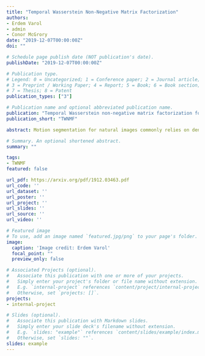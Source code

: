 ```yaml
---
title: "Temporal Wasserstein Non-Negative Matrix Factorization"
authors:
- Erdem Varol
- admin
- Conor McGrory
date: "2019-12-07T00:00:00Z"
doi: ""

# Schedule page publish date (NOT publication's date).
publishDate: "2019-12-07T00:00:00Z"

# Publication type.
# Legend: 0 = Uncategorized; 1 = Conference paper; 2 = Journal article;
# 3 = Preprint / Working Paper; 4 = Report; 5 = Book; 6 = Book section;
# 7 = Thesis; 8 = Patent
publication_types: ["3"]

# Publication name and optional abbreviated publication name.
publication: "Temporal Wasserstein non-negative matrix factorization for non-rigid motion segmentation and spatiotemporal deconvolution"
publication_short: "TWNMF"

abstract: Motion segmentation for natural images commonly relies on dense optic flow to yield point trajectories which can be grouped into clusters through various means including spectral clustering or minimum cost multicuts. However, in biological imaging scenarios, such as fluorescence microscopy or calcium imaging, where the signal to noise ratio is compromised and intensity fluctuations occur, optical flow may be difficult to approximate. To this end, we propose an alternative paradigm for motion segmentation based on optimal transport which models the video frames as time-varying mass represented as histograms. Thus, we cast motion segmentation as a temporal non-linear matrix factorization problem with Wasserstein metric loss. The dictionary elements of this factorization yield segmentation of motion into coherent objects while the loading coefficients allow for time-varying intensity signal of the moving objects to be captured. We demonstrate the use of the proposed paradigm on a simulated multielectrode drift scenario, as well as calcium indicating fluorescence microscopy videos of the nematode Caenorhabditis elegans (C. elegans). The latter application has the added utility of extracting neural activity of the animal in freely conducted behavior.

# Summary. An optional shortened abstract.
summary: ""

tags:
- TWNMF
featured: false

url_pdf: https://arxiv.org/pdf/1912.03463.pdf
url_code: ''
url_dataset: ''
url_poster: ''
url_project: ''
url_slides: ''
url_source: ''
url_video: ''

# Featured image
# To use, add an image named `featured.jpg/png` to your page's folder. 
image:
  caption: 'Image credit: Erdem Varol'
  focal_point: ""
  preview_only: false

# Associated Projects (optional).
#   Associate this publication with one or more of your projects.
#   Simply enter your project's folder or file name without extension.
#   E.g. `internal-project` references `content/project/internal-project/index.md`.
#   Otherwise, set `projects: []`.
projects:
- internal-project

# Slides (optional).
#   Associate this publication with Markdown slides.
#   Simply enter your slide deck's filename without extension.
#   E.g. `slides: "example"` references `content/slides/example/index.md`.
#   Otherwise, set `slides: ""`.
slides: example
---
```

